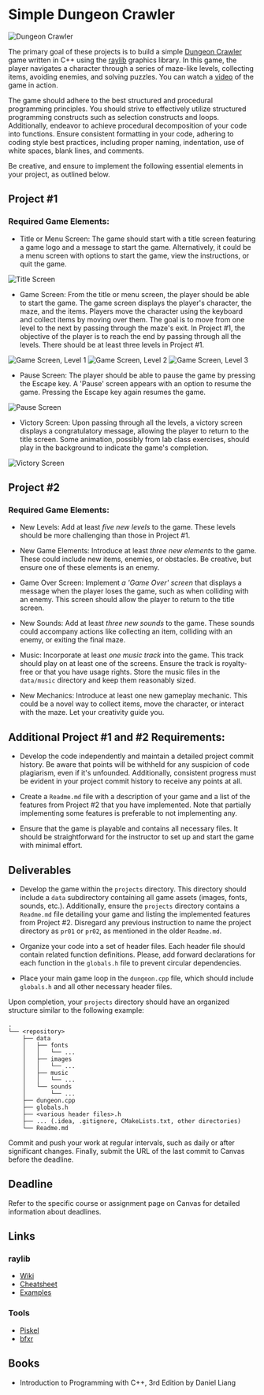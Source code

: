 Simple Dungeon Crawler
======================

![Dungeon Crawler](https://i.imgur.com/kS2rLP9.png)

The primary goal of these projects is to build a simple [Dungeon Crawler](https://en.wikipedia.org/wiki/Dungeon_crawl) game written in C++ using the [raylib](https://www.raylib.com) graphics library. In this game, the player navigates a character through a series of maze-like levels, collecting items, avoiding enemies, and solving puzzles. You can watch a [video](https://drive.google.com/file/d/125PP44EdpvlHC7lhqUwaGIcbZf5uAXT5/view?usp=sharing) of the game in action.

The game should adhere to the best structured and procedural programming principles. You should strive to effectively utilize structured programming constructs such as selection constructs and loops. Additionally, endeavor to achieve procedural decomposition of your code into functions. Ensure consistent formatting in your code, adhering to coding style best practices, including proper naming, indentation, use of white spaces, blank lines, and comments.

Be creative, and ensure to implement the following essential elements in your project, as outlined below.

## Project #1

### Required Game Elements:

* Title or Menu Screen: The game should start with a title screen featuring a game logo and a message to start the game. Alternatively, it could be a menu screen with options to start the game, view the instructions, or quit the game.

![Title Screen](https://i.imgur.com/ytQVicK.png)

* Game Screen: From the title or menu screen, the player should be able to start the game. The game screen displays the player's character, the maze, and the items. Players move the character using the keyboard and collect items by moving over them. The goal is to move from one level to the next by passing through the maze's exit. In Project #1, the objective of the player is to reach the end by passing through all the levels. There should be at least three levels in Project #1.

![Game Screen, Level 1](https://i.imgur.com/rqGzRXN.png)
![Game Screen, Level 2](https://i.imgur.com/IrljFzC.png)
![Game Screen, Level 3](https://i.imgur.com/kS2rLP9.png)

* Pause Screen: The player should be able to pause the game by pressing the Escape key. A 'Pause' screen appears with an option to resume the game. Pressing the Escape key again resumes the game.

![Pause Screen](https://i.imgur.com/708RtU6.png)

* Victory Screen: Upon passing through all the levels, a victory screen displays a congratulatory message, allowing the player to return to the title screen. Some animation, possibly from lab class exercises, should play in the background to indicate the game's completion.

![Victory Screen](https://i.imgur.com/g4hXtrf.png)

## Project #2

### Required Game Elements:

* New Levels: Add at least *five new levels* to the game. These levels should be more challenging than those in Project #1.

* New Game Elements: Introduce at least *three new elements* to the game. These could include new items, enemies, or obstacles. Be creative, but ensure one of these elements is an enemy.

* Game Over Screen: Implement *a 'Game Over' screen* that displays a message when the player loses the game, such as when colliding with an enemy. This screen should allow the player to return to the title screen.

* New Sounds: Add at least *three new sounds* to the game. These sounds could accompany actions like collecting an item, colliding with an enemy, or exiting the final maze.

* Music: Incorporate at least *one music track* into the game. This track should play on at least one of the screens. Ensure the track is royalty-free or that you have usage rights. Store the music files in the `data/music` directory and keep them reasonably sized.

* New Mechanics: Introduce at least one new gameplay mechanic. This could be a novel way to collect items, move the character, or interact with the maze. Let your creativity guide you.

## Additional Project #1 and #2 Requirements:

* Develop the code independently and maintain a detailed project commit history. Be aware that points will be withheld for any suspicion of code plagiarism, even if it's unfounded. Additionally, consistent progress must be evident in your project commit history to receive any points at all.

* Create a `Readme.md` file with a description of your game and a list of the features from Project #2 that you have implemented. Note that partially implementing some features is preferable to not implementing any.

* Ensure that the game is playable and contains all necessary files. It should be straightforward for the instructor to set up and start the game with minimal effort.

## Deliverables

* Develop the game within the `projects` directory. This directory should include a `data` subdirectory containing all game assets (images, fonts, sounds, etc.). Additionally, ensure the `projects` directory contains a `Readme.md` file detailing your game and listing the implemented features from Project #2. Disregard any previous instruction to name the project directory as `pr01` or `pr02`, as mentioned in the older `Readme.md`.

* Organize your code into a set of header files. Each header file should contain related function definitions. Please, add forward declarations for each function in the `globals.h` file to prevent circular dependencies.

* Place your main game loop in the `dungeon.cpp` file, which should include `globals.h` and all other necessary header files.

Upon completion, your `projects` directory should have an organized structure similar to the following example:

```
.
└── <repository>
    ├── data
    │   ├── fonts
    │   │   └── ...
    │   ├── images
    │   │   └── ...
    │   ├── music
    │   │   └── ...
    │   └── sounds
    │       └── ...
    ├── dungeon.cpp
    ├── globals.h
    ├── <various header files>.h
    ├── ... (.idea, .gitignore, CMakeLists.txt, other directories)
    └── Readme.md
```

Commit and push your work at regular intervals, such as daily or after significant changes. Finally, submit the URL of the last commit to Canvas before the deadline.

## Deadline

Refer to the specific course or assignment page on Canvas for detailed information about deadlines.

## Links

### raylib

* [Wiki](https://github.com/raysan5/raylib/wiki)
* [Cheatsheet](https://www.raylib.com/cheatsheet/cheatsheet.html)
* [Examples](https://www.raylib.com/examples.html)

### Tools

* [Piskel](https://www.piskelapp.com)
* [bfxr](https://www.bfxr.net)

## Books

* Introduction to Programming with C++, 3rd Edition by Daniel Liang
